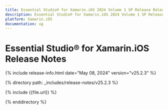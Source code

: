 ```yaml
---
title: Essential Studio® for Xamarin.iOS 2024 Volume 1 SP Release Release Notes  
description: Essential Studio® for Xamarin.iOS 2024 Volume 1 SP Release Release Notes  
platform: Xamarin.iOS
documentation: ug
---
```


# Essential Studio® for Xamarin.iOS  Release Notes  

{% include release-info.html date="May 08, 2024"  version="v25.2.3" %} 

{% directory path: _includes/release-notes/v25.2.3 %}

{% include {{file.url}} %}

{% enddirectory %}